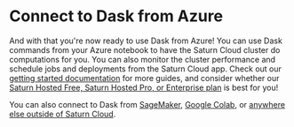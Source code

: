 # Connect to Dask from Azure

And with that you're now ready to use Dask from Azure! You can use Dask commands from your Azure notebook to have the Saturn Cloud cluster do computations for you. You can also monitor the cluster performance and schedule jobs and deployments from the Saturn Cloud app. Check out our [getting started documentation](<docs/security.md>) for more guides, and consider whether our [Saturn Hosted Free, Saturn Hosted Pro, or Enterprise plan](/docs) is best for you!

You can also connect to Dask from [SageMaker](<docs/using-saturn-cloud/external-connect/sagemaker_external_connect.md>), [Google Colab](<docs/using-saturn-cloud/external-connect/colab_external_connect.md>), or [anywhere else outside of Saturn Cloud](<docs/using-saturn-cloud/external-connect/colab_external_connect.md>).
